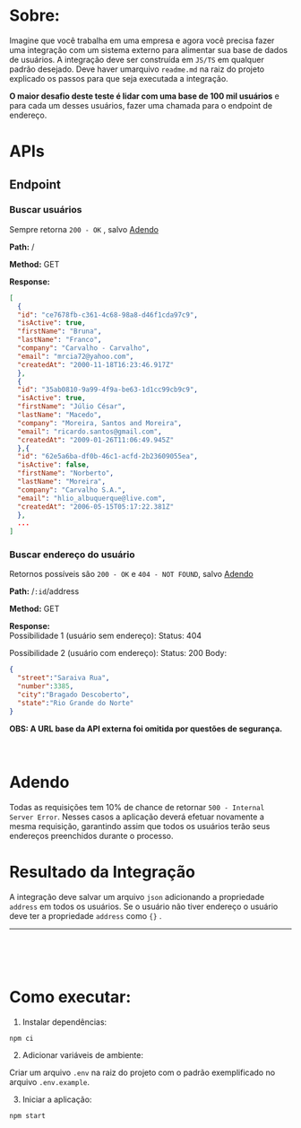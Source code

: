 # Sobre:

Imagine que você trabalha em uma empresa e agora você precisa fazer uma integração com
um sistema externo para alimentar sua base de dados de usuários. A integração deve ser construída em `JS/TS` em qualquer padrão desejado. Deve haver umarquivo `readme.md` na raiz do projeto explicado os passos para que seja executada a integração.

**O maior desafio deste teste é lidar com uma base de 100 mil usuários** e para cada um desses usuários, fazer uma chamada para o endpoint de endereço.

# APIs
## Endpoint
### Buscar usuários

Sempre retorna `200 - OK` , salvo [Adendo](#Adendo)

**Path:** /

**Method:** GET

**Response:**
```json
[
  {
  "id": "ce7678fb-c361-4c68-98a8-d46f1cda97c9",
  "isActive": true,
  "firstName": "Bruna",
  "lastName": "Franco",
  "company": "Carvalho - Carvalho",
  "email": "mrcia72@yahoo.com",
  "createdAt": "2000-11-18T16:23:46.917Z"
  },
  {
  "id": "35ab0810-9a99-4f9a-be63-1d1cc99cb9c9",
  "isActive": true,
  "firstName": "Júlio César",
  "lastName": "Macedo",
  "company": "Moreira, Santos and Moreira",
  "email": "ricardo.santos@gmail.com",
  "createdAt": "2009-01-26T11:06:49.945Z"
  },{
  "id": "62e5a6ba-df0b-46c1-acfd-2b23609055ea",
  "isActive": false,
  "firstName": "Norberto",
  "lastName": "Moreira",
  "company": "Carvalho S.A.",
  "email": "hlio_albuquerque@live.com",
  "createdAt": "2006-05-15T05:17:22.381Z"
  },
  ...
]
```

### Buscar endereço do usuário

Retornos possíveis são `200 - OK` e `404 - NOT FOUND`, salvo [Adendo](#Adendo)

**Path:** /`:id`/address

**Method:** GET

**Response:** <br/>
Possibilidade 1 (usuário sem endereço): Status: 404

Possibilidade 2 (usuário com endereço): Status: 200 Body:
```json
{
  "street":"Saraiva Rua",
  "number":3385,
  "city":"Bragado Descoberto",
  "state":"Rio Grande do Norte"
}
```

**OBS: A URL base da API externa foi omitida por questões de segurança.**

<br/>

# Adendo

Todas as requisições tem 10% de chance de retornar `500 - Internal Server Error`.
Nesses casos a aplicação deverá efetuar novamente a mesma requisição, garantindo assim
que todos os usuários terão seus endereços preenchidos durante o processo.

# Resultado da Integração

A integração deve salvar um arquivo `json` adicionando a propriedade `address` em todos
os usuários. Se o usuário não tiver endereço o usuário deve ter a propriedade `address`
como `{}` .

---

<br/><br/><br/>

# Como executar:

1. Instalar dependências:
```
npm ci
```

2. Adicionar variáveis de ambiente:

Criar um arquivo `.env` na raiz do projeto com o padrão exemplificado no arquivo `.env.example`.

3. Iniciar a aplicação:
```
npm start
```
